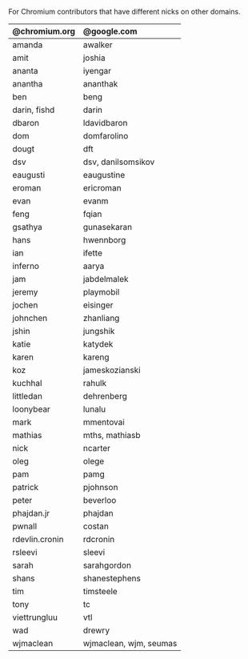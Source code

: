 For Chromium contributors that have different nicks on other domains.

| **@chromium.org** | **@google.com** |
|:------------------|:----------------|
| amanda            | awalker         |
| amit              | joshia          |
| ananta            | iyengar         |
| anantha           | ananthak        |
| ben               | beng            |
| darin, fishd      | darin           |
| dbaron            | ldavidbaron     |
| dom               | domfarolino     |
| dougt             | dft             |
| dsv               | dsv, danilsomsikov |
| eaugusti          | eaugustine      |
| eroman            | ericroman       |
| evan              | evanm           |
| feng              | fqian           |
| gsathya           | gunasekaran     |
| hans              | hwennborg       |
| ian               | ifette          |
| inferno           | aarya           |
| jam               | jabdelmalek     |
| jeremy            | playmobil       |
| jochen            | eisinger        |
| johnchen          | zhanliang       |
| jshin             | jungshik        |
| katie             | katydek         |
| karen             | kareng          |
| koz               | jameskozianski  |
| kuchhal           | rahulk          |
| littledan         | dehrenberg      |
| loonybear         | lunalu          |
| mark              | mmentovai       |
| mathias           | mths, mathiasb  |
| nick              | ncarter         |
| oleg              | olege           |
| pam               | pamg            |
| patrick           | pjohnson        |
| peter             | beverloo        |
| phajdan.jr        | phajdan         |
| pwnall            | costan          |
| rdevlin.cronin    | rdcronin        |
| rsleevi           | sleevi          |
| sarah             | sarahgordon     |
| shans             | shanestephens   |
| tim               | timsteele       |
| tony              | tc              |
| viettrungluu      | vtl             |
| wad               | drewry          |
| wjmaclean         | wjmaclean, wjm, seumas |
